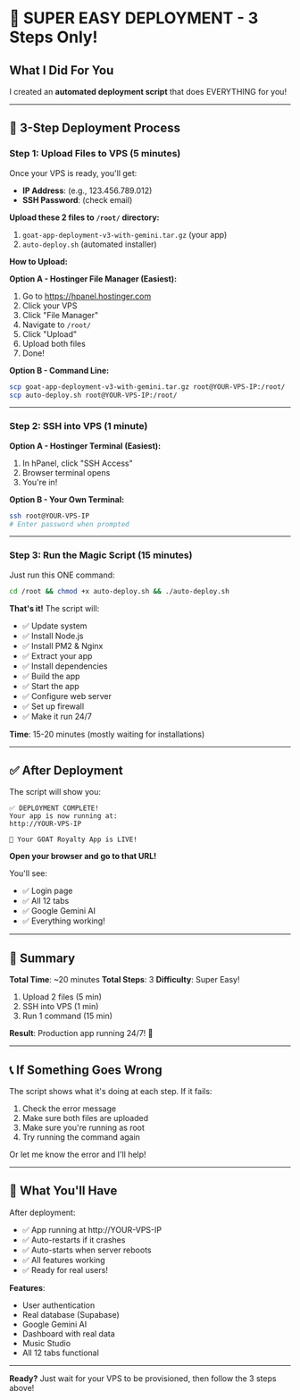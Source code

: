 # 🎯 SUPER EASY DEPLOYMENT - 3 Steps Only!

## What I Did For You

I created an **automated deployment script** that does EVERYTHING for you!

---

## 🚀 3-Step Deployment Process

### Step 1: Upload Files to VPS (5 minutes)

Once your VPS is ready, you'll get:
- **IP Address**: (e.g., 123.456.789.012)
- **SSH Password**: (check email)

**Upload these 2 files to `/root/` directory:**

1. `goat-app-deployment-v3-with-gemini.tar.gz` (your app)
2. `auto-deploy.sh` (automated installer)

**How to Upload:**

**Option A - Hostinger File Manager (Easiest):**
1. Go to https://hpanel.hostinger.com
2. Click your VPS
3. Click "File Manager"
4. Navigate to `/root/`
5. Click "Upload"
6. Upload both files
7. Done!

**Option B - Command Line:**
```bash
scp goat-app-deployment-v3-with-gemini.tar.gz root@YOUR-VPS-IP:/root/
scp auto-deploy.sh root@YOUR-VPS-IP:/root/
```

---

### Step 2: SSH into VPS (1 minute)

**Option A - Hostinger Terminal (Easiest):**
1. In hPanel, click "SSH Access"
2. Browser terminal opens
3. You're in!

**Option B - Your Own Terminal:**
```bash
ssh root@YOUR-VPS-IP
# Enter password when prompted
```

---

### Step 3: Run the Magic Script (15 minutes)

Just run this ONE command:

```bash
cd /root && chmod +x auto-deploy.sh && ./auto-deploy.sh
```

**That's it!** The script will:
- ✅ Update system
- ✅ Install Node.js
- ✅ Install PM2 & Nginx
- ✅ Extract your app
- ✅ Install dependencies
- ✅ Build the app
- ✅ Start the app
- ✅ Configure web server
- ✅ Set up firewall
- ✅ Make it run 24/7

**Time**: 15-20 minutes (mostly waiting for installations)

---

## ✅ After Deployment

The script will show you:
```
✅ DEPLOYMENT COMPLETE!
Your app is now running at:
http://YOUR-VPS-IP

🎉 Your GOAT Royalty App is LIVE!
```

**Open your browser and go to that URL!**

You'll see:
- ✅ Login page
- ✅ All 12 tabs
- ✅ Google Gemini AI
- ✅ Everything working!

---

## 🎯 Summary

**Total Time**: ~20 minutes
**Total Steps**: 3
**Difficulty**: Super Easy!

1. Upload 2 files (5 min)
2. SSH into VPS (1 min)
3. Run 1 command (15 min)

**Result**: Production app running 24/7! 🚀

---

## 📞 If Something Goes Wrong

The script shows what it's doing at each step. If it fails:

1. Check the error message
2. Make sure both files are uploaded
3. Make sure you're running as root
4. Try running the command again

Or let me know the error and I'll help!

---

## 🎊 What You'll Have

After deployment:
- ✅ App running at http://YOUR-VPS-IP
- ✅ Auto-restarts if it crashes
- ✅ Auto-starts when server reboots
- ✅ All features working
- ✅ Ready for real users!

**Features**:
- User authentication
- Real database (Supabase)
- Google Gemini AI
- Dashboard with real data
- Music Studio
- All 12 tabs functional

---

**Ready?** Just wait for your VPS to be provisioned, then follow the 3 steps above!